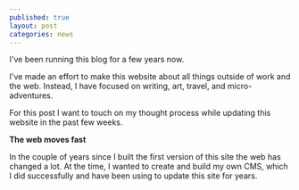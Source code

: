 ```yaml
---
published: true
layout: post
categories: news
---
```


I've been running this blog for a few years now.

I've made an effort to make this website about all things outside of work and the web. Instead, I have focused on writing, art, travel, and micro-adventures.

For this post I want to touch on my thought process while updating this website in the past few weeks.

**The web moves fast**

In the couple of years since I built the first version of this site the web has changed a lot. At the time, I wanted to create and build my own CMS, which I did successfully and have been using to update this site for years.